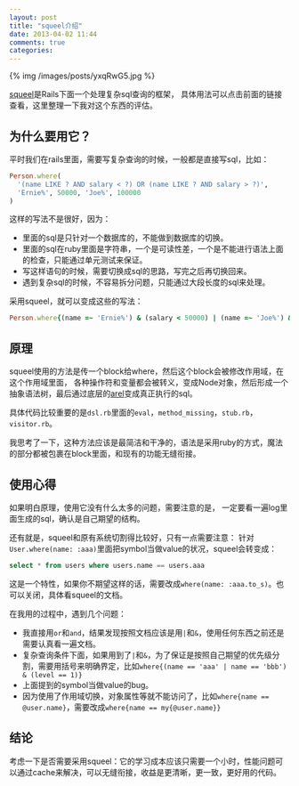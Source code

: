 ```yaml
---
layout: post
title: "squeel介绍"
date: 2013-04-02 11:44
comments: true
categories: 
---
```


{% img /images/posts/yxqRwG5.jpg %}

[squeel](https://github.com/ernie/squeel)是Rails下面一个处理复杂sql查询的框架，
具体用法可以点击前面的链接查看，这里整理一下我对这个东西的评估。

为什么要用它？
---------------------

平时我们在rails里面，需要写复杂查询的时候，一般都是直接写sql，比如：

```ruby
Person.where(
  '(name LIKE ? AND salary < ?) OR (name LIKE ? AND salary > ?)',
  'Ernie%', 50000, 'Joe%', 100000
)
```

这样的写法不是很好，因为：

- 里面的sql是只针对一个数据库的，不能做到数据库的切换。
- 里面的sql在ruby里面是字符串，一个是可读性差，一个是不能进行语法上面的检查，只能通过单元测试来保证。
- 写这样语句的时候，需要切换成sql的思路，写完之后再切换回来。
- 遇到复杂sql的时候，不容易拆分问题，只能通过大段长度的sql来处理。

采用squeel，就可以变成这些的写法：

```ruby
Person.where{(name =~ 'Ernie%') & (salary < 50000) | (name =~ 'Joe%') & (salary > 100000)}
```

原理
---------------------

squeel使用的方法是传一个block给where，然后这个block会被修改作用域，在这个作用域里面，
各种操作符和变量都会被转义，变成Node对象，然后形成一个抽象语法树，最后通过底层的[arel](https://github.com/rails/arel)变成真正执行的sql。

具体代码比较重要的是`dsl.rb`里面的`eval`，`method_missing`，`stub.rb`，`visitor.rb`。

我思考了一下，这种方法应该是最简洁和干净的，语法是采用ruby的方式，魔法的部分都被包裹在block里面，和现有的功能无缝衔接。

使用心得
---------------------

如果明白原理，使用它没有什么太多的问题，需要注意的是，
一定要看一遍log里面生成的sql，确认是自己期望的结构。

还有就是，squeel和原有系统切割得比较好，只有一点需要注意：
针对`User.where(name: :aaa)`里面把symbol当做value的状况，squeel会转变成：

```sql
select * from users where users.name == users.aaa
```

这是一个特性，如果你不期望这样的话，需要改成`where(name: :aaa.to_s)`。也可以关闭，具体看squeel的文档。

在我用的过程中，遇到几个问题：

- 我直接用`or`和`and`，结果发现按照文档应该是用`|`和`&`，使用任何东西之前还是需要认真看一遍文档。
- 复杂查询条件下面，如果用到了`|`和`&`，为了保证是按照自己期望的优先级分割，需要用括号来明确界定，比如`where{(name == 'aaa' | name == 'bbb') & (level == 1)}`
- 上面提到的symbol当做value的bug。
- 因为使用了作用域切换，对象属性等就不能访问了，比如`where{name == @user.name}`，需要改成`where{name == my{@user.name}}`

结论
---------------------

考虑一下是否需要采用squeel：它的学习成本应该只需要一个小时，性能问题可以通过cache来解决，可以无缝衔接，收益是更清晰，更一致，更好用的代码。
